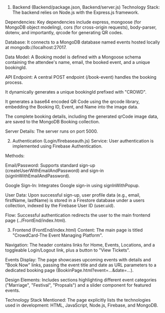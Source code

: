 1. Backend (Backend/package.json, Backend/server.js)
Technology Stack: The backend relies on Node.js with the Express.js framework.

Dependencies: Key dependencies include express, mongoose (for MongoDB object modeling), cors (for cross-origin requests), body-parser, dotenv, and importantly, qrcode for generating QR codes.

Database: It connects to a MongoDB database named events hosted locally at mongodb://localhost:27017.

Data Model: A Booking model is defined with a Mongoose schema containing the attendee's name, email, the booked event, and a unique bookingId.

API Endpoint: A central POST endpoint (/book-event) handles the booking process.

It dynamically generates a unique bookingId prefixed with "CROWD".

It generates a base64 encoded QR Code using the qrcode library, embedding the Booking ID, Event, and Name into the image data.

The complete booking details, including the generated qrCode image data, are saved to the MongoDB Booking collection.

Server Details: The server runs on port 5000.

2. Authentication (Login/firebaseauth.js)
Service: User authentication is implemented using Firebase Authentication.

Methods:

Email/Password: Supports standard sign-up (createUserWithEmailAndPassword) and sign-in (signInWithEmailAndPassword).

Google Sign-In: Integrates Google sign-in using signInWithPopup.

User Data: Upon successful sign-up, user profile data (e.g., email, firstName, lastName) is stored in a Firestore database under a users collection, indexed by the Firebase User ID (user.uid).

Flow: Successful authentication redirects the user to the main frontend page (../FrontEnd/index.html).

3. Frontend (FrontEnd/index.html)
Content: The main page is titled "CrowdCard-The Event Managing Platform".

Navigation: The header contains links for Home, Events, Locations, and a toggleable Login/Logout link, plus a button to "View Tickets".

Events Display: The page showcases upcoming events with details and "Book Now" links, passing the event title and date as URL parameters to a dedicated booking page (BookinPage.html?event=...&date=...).

Design Elements: Includes sections highlighting different event categories ("Marriage", "Festival", "Propsals") and a slider component for featured events.

Technology Stack Mentioned: The page explicitly lists the technologies used in development: HTML, JavaScript, Node.js, Firebase, and MongoDB.
